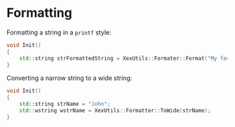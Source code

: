# Formatting

Formatting a string in a `printf` style:
```C++
void Init()
{
    std::string strFormattedString = XexUtils::Formater::Format("My favorite number is %i", 3);
}
```

Converting a narrow string to a wide string:
```C++
void Init()
{
    std::string strName = "John";
    std::wstring wstrName = XexUtils::Formatter::ToWide(strName);
}
```
